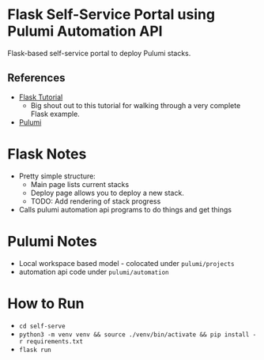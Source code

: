 # Flask Self-Service Portal using Pulumi Automation API
Flask-based self-service portal to deploy Pulumi stacks.

## References
* [Flask Tutorial](https://blog.miguelgrinberg.com/post/the-flask-mega-tutorial-part-i-hello-world)
  * Big shout out to this tutorial for walking through a very complete Flask example.
* [Pulumi](https://pulumi.com)

# Flask Notes
* Pretty simple structure:
  * Main page lists current stacks
  * Deploy page allows you to deploy a new stack.
  * TODO: Add rendering of stack progress
* Calls pulumi automation api programs to do things and get things

# Pulumi Notes
* Local workspace based model - colocated under `pulumi/projects`
* automation api code under `pulumi/automation`

# How to Run
* `cd self-serve`
* `python3 -m venv venv && source ./venv/bin/activate && pip install -r requirements.txt`
* `flask run`